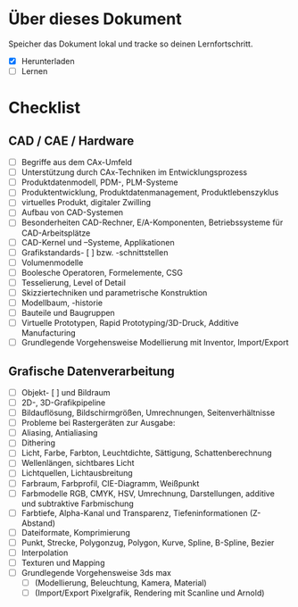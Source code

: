 # Über dieses Dokument

Speicher das Dokument lokal und tracke so deinen Lernfortschritt.

- [X] Herunterladen
- [ ] Lernen

# Checklist

## CAD / CAE / Hardware

- [ ] Begriffe aus dem CAx-Umfeld
- [ ] Unterstützung durch CAx-Techniken im Entwicklungsprozess
- [ ] Produktdatenmodell, PDM-, PLM-Systeme
- [ ] Produktentwicklung, Produktdatenmanagement, Produktlebenszyklus
- [ ] virtuelles Produkt, digitaler Zwilling
- [ ] Aufbau von CAD-Systemen
- [ ] Besonderheiten CAD-Rechner, E/A-Komponenten, Betriebssysteme für CAD-Arbeitsplätze
- [ ] CAD-Kernel und –Systeme, Applikationen
- [ ] Grafikstandards- [ ] bzw. -schnittstellen
- [ ] Volumenmodelle
- [ ] Boolesche Operatoren, Formelemente, CSG
- [ ] Tesselierung, Level of Detail
- [ ] Skizziertechniken und parametrische Konstruktion
- [ ] Modellbaum, -historie
- [ ] Bauteile und Baugruppen
- [ ] Virtuelle Prototypen, Rapid Prototyping/3D-Druck, Additive Manufacturing
- [ ] Grundlegende Vorgehensweise Modellierung mit Inventor, Import/Export

## Grafische Datenverarbeitung

- [ ] Objekt- [ ] und Bildraum
- [ ] 2D-, 3D-Grafikpipeline
- [ ] Bildauflösung, Bildschirmgrößen, Umrechnungen, Seitenverhältnisse
- [ ] Probleme bei Rastergeräten zur Ausgabe:
- [ ] Aliasing, Antialiasing
- [ ] Dithering
- [ ] Licht, Farbe, Farbton, Leuchtdichte, Sättigung, Schattenberechnung
- [ ] Wellenlängen, sichtbares Licht
- [ ] Lichtquellen, Lichtausbreitung
- [ ] Farbraum, Farbprofil, CIE-Diagramm, Weißpunkt
- [ ] Farbmodelle RGB, CMYK, HSV, Umrechnung, Darstellungen, additive und subtraktive Farbmischung
- [ ] Farbtiefe, Alpha-Kanal und Transparenz, Tiefeninformationen (Z-Abstand)
- [ ] Dateiformate, Komprimierung
- [ ] Punkt, Strecke, Polygonzug, Polygon, Kurve, Spline, B-Spline, Bezier
- [ ] Interpolation
- [ ] Texturen und Mapping
- [ ] Grundlegende Vorgehensweise 3ds max
  - [ ] (Modellierung, Beleuchtung, Kamera, Material)
  - [ ] (Import/Export Pixelgrafik, Rendering mit Scanline und Arnold)